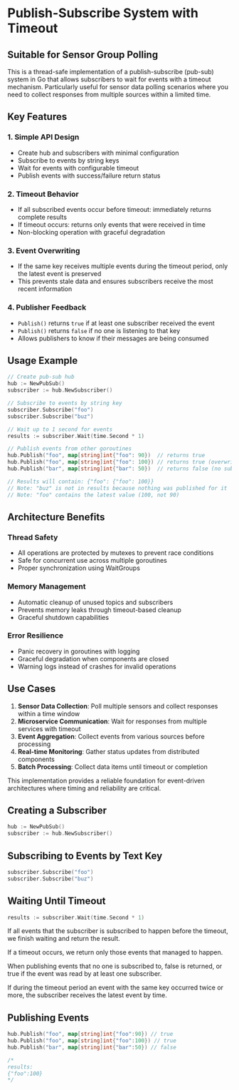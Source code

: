 # Publish-Subscribe System with Timeout
## Suitable for Sensor Group Polling

This is a thread-safe implementation of a publish-subscribe (pub-sub) system in Go that allows subscribers to wait for events with a timeout mechanism. Particularly useful for sensor data polling scenarios where you need to collect responses from multiple sources within a limited time.

## Key Features

### 1. **Simple API Design**
- Create hub and subscribers with minimal configuration
- Subscribe to events by string keys
- Wait for events with configurable timeout
- Publish events with success/failure return status

### 2. **Timeout Behavior**
- If all subscribed events occur before timeout: immediately returns complete results
- If timeout occurs: returns only events that were received in time
- Non-blocking operation with graceful degradation

### 3. **Event Overwriting**
- If the same key receives multiple events during the timeout period, only the latest event is preserved
- This prevents stale data and ensures subscribers receive the most recent information

### 4. **Publisher Feedback**
- `Publish()` returns `true` if at least one subscriber received the event
- `Publish()` returns `false` if no one is listening to that key
- Allows publishers to know if their messages are being consumed

## Usage Example

```go
// Create pub-sub hub
hub := NewPubSub()
subscriber := hub.NewSubscriber()

// Subscribe to events by string key
subscriber.Subscribe("foo")
subscriber.Subscribe("buz")

// Wait up to 1 second for events
results := subscriber.Wait(time.Second * 1)

// Publish events from other goroutines
hub.Publish("foo", map[string]int{"foo": 90})  // returns true
hub.Publish("foo", map[string]int{"foo": 100}) // returns true (overwrites previous)
hub.Publish("bar", map[string]int{"bar": 50})  // returns false (no subscribers)

// Results will contain: {"foo": {"foo": 100}}
// Note: "buz" is not in results because nothing was published for it
// Note: "foo" contains the latest value (100, not 90)
```

## Architecture Benefits

### **Thread Safety**
- All operations are protected by mutexes to prevent race conditions
- Safe for concurrent use across multiple goroutines
- Proper synchronization using WaitGroups

### **Memory Management**
- Automatic cleanup of unused topics and subscribers
- Prevents memory leaks through timeout-based cleanup
- Graceful shutdown capabilities

### **Error Resilience**
- Panic recovery in goroutines with logging
- Graceful degradation when components are closed
- Warning logs instead of crashes for invalid operations

## Use Cases

1. **Sensor Data Collection**: Poll multiple sensors and collect responses within a time window
2. **Microservice Communication**: Wait for responses from multiple services with timeout
3. **Event Aggregation**: Collect events from various sources before processing
4. **Real-time Monitoring**: Gather status updates from distributed components
5. **Batch Processing**: Collect data items until timeout or completion

This implementation provides a reliable foundation for event-driven architectures where timing and reliability are critical.

## Creating a Subscriber
```go
hub := NewPubSub()
subscriber := hub.NewSubscriber()
```

## Subscribing to Events by Text Key
```go
subscriber.Subscribe("foo")
subscriber.Subscribe("buz")
```

## Waiting Until Timeout
```go
results := subscriber.Wait(time.Second * 1)
```

If all events that the subscriber is subscribed to happen before the timeout, we finish waiting and return the result.

If a timeout occurs, we return only those events that managed to happen.

When publishing events that no one is subscribed to, false is returned, or true if the event was read by at least one subscriber.

If during the timeout period an event with the same key occurred twice or more, the subscriber receives the latest event by time.

## Publishing Events
```go
hub.Publish("foo", map[string]int{"foo":90}) // true
hub.Publish("foo", map[string]int{"foo":100}) // true
hub.Publish("bar", map[string]int{"bar":50}) // false

/*
results:
{"foo":100}
*/
